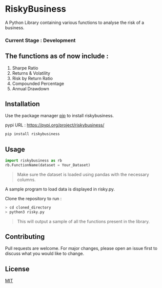 # RiskyBusiness
A Python Library containing various functions to analyse the risk of a business.

### Current Stage : Development

## The functions as of now include :
1. Sharpe Ratio
2. Returns & Volatility 
3. Risk by Return Ratio
4. Compounded Percentage 
5. Annual Drawdown

## Installation  

Use the package manager [pip](https://pip.pypa.io/en/stable/) to install riskybusiness.

pypi URL : https://pypi.org/project/riskybusiness/

```bash
pip install riskybusiness
```

## Usage 

```python
import riskybusiness as rb
rb.FunctionName(dataset = Your_Dataset)
```
> Make sure the dataset is loaded using pandas with the necessary columns.

A sample program to load data is displayed in risky.py.

Clone the repository to run :
```bash
> cd cloned_directory
> python3 risky.py
```
> This will output a sample of all the functions present in the library.

## Contributing 
Pull requests are welcome. For major changes, please open an issue first to discuss what you would like to change.

## License
[MIT](https://choosealicense.com/licenses/mit/)



